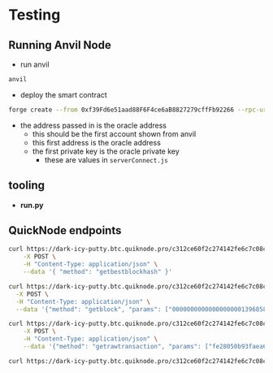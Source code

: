 # Testing
## Running Anvil Node
- run anvil
```sh
anvil
```
- deploy the smart contract
```sh
forge create --from 0xf39Fd6e51aad88F6F4ce6aB8827279cffFb92266 --rpc-url http://localhost:8545 --legacy --unlocked src/PoolShares.sol:PoolShares --constructor-args "0xf39Fd6e51aad88F6F4ce6aB8827279cffFb92266" "Quarry" "QRY" ""
```
- the address passed in is the oracle address
    - this should be the first account shown from anvil
    - this first address is the oracle address
    - the first private key is the oracle private key
        - these are values in `serverConnect.js`

## tooling
- **run.py**

## QuickNode endpoints
```sh
curl https://dark-icy-putty.btc.quiknode.pro/c312ce60f2c274142fe6c7c08cb3999c3ae354eb/ \
    -X POST \
    -H "Content-Type: application/json" \
    --data '{ "method": "getbestblockhash" }'

curl https://dark-icy-putty.btc.quiknode.pro/c312ce60f2c274142fe6c7c08cb3999c3ae354eb/ \
  -X POST \
  -H "Content-Type: application/json" \
  --data '{"method": "getblock", "params": ["0000000000000000000139685895880c667cd5424e816cc5dd8f0b37d72904dc"]}'

curl https://dark-icy-putty.btc.quiknode.pro/c312ce60f2c274142fe6c7c08cb3999c3ae354eb/ \
    -X POST \
    -H "Content-Type: application/json" \
    --data '{"method": "getrawtransaction", "params": ["fe28050b93faea61fa88c4c630f0e1f0a1c24d0082dd0e10d369e13212128f33", 0]}'

curl https://dark-icy-putty.btc.quiknode.pro/c312ce60f2c274142fe6c7c08cb3999c3ae354eb/     -X POST     -H "Content-Type: application/json"     --data '{"method": "getrawtransaction", "params": ["fe28050b93faea61fa88c4c630f0e1f0a1c24d0082dd0e10d369e13212128f33", 1]}'
```

